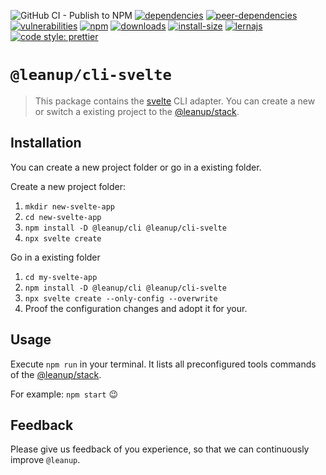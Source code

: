 ![GitHub CI - Publish to NPM](https://github.com/leanupjs/leanup/workflows/GitHub%20CI%20-%20Publish%20to%20NPM/badge.svg)
[![dependencies][dependencies]][dependencies-url]
[![peer-dependencies][peer-dependencies]][peer-dependencies-url]
[![vulnerabilities][vulnerabilities]][vulnerabilities-url]
[![npm][npm]][npm-url]
[![downloads][downloads]][downloads-url]
[![install-size][install-size]][install-size-url]
[![lernajs][lernajs]][lernajs-url]
[![code style: prettier](https://img.shields.io/badge/code_style-prettier-ff69b4.svg)](https://github.com/prettier/prettier)

[npm]: https://img.shields.io/npm/v/@leanup/cli-svelte
[npm-url]: https://www.npmjs.com/package/@leanup/cli-svelte
[dependencies]: https://status.david-dm.org/gh/leanupjs/leanup.svg?path=packages/cli/frameworks/svelte&ref=release/1.1
[dependencies-url]: https://david-dm.org/leanupjs/leanup?path=packages/cli/frameworks/svelte&ref=release/1.1
[peer-dependencies]: https://status.david-dm.org/gh/leanupjs/leanup.svg?path=packages/cli/frameworks/svelte&ref=release/1.1&type=peer
[peer-dependencies-url]: https://david-dm.org/leanupjs/leanup?path=packages/cli/frameworks/svelte&ref=release/1.1&type=peer
[vulnerabilities]: https://img.shields.io/snyk/vulnerabilities/npm/@leanup/cli-svelte
[vulnerabilities-url]: https://snyk.io/test/npm/@leanup/cli-svelte
[downloads]: https://img.shields.io/npm/dt/@leanup/cli-svelte
[downloads-url]: https://npmcharts.com/compare/@leanup/cli-svelte?minimal=true
[install-size]: https://packagephobia.now.sh/badge?p=@leanup/cli-svelte@next
[install-size-url]: https://packagephobia.now.sh/result?p=@leanup/cli-svelte@next
[lernajs]: https://img.shields.io/badge/managed%20with-lerna-blueviolet
[lernajs-url]: https://lerna.js.org

# `@leanup/cli-svelte`

> This package contains the [svelte](https://svelte.dev) CLI adapter. You can create a new or switch a existing project to the [@leanup/stack](https://www.npmjs.com/package/@leanup/stack).

## Installation

You can create a new project folder or go in a existing folder.

Create a new project folder:

1. `mkdir new-svelte-app`
2. `cd new-svelte-app`
3. `npm install -D @leanup/cli @leanup/cli-svelte`
4. `npx svelte create`

Go in a existing folder

1. `cd my-svelte-app`
2. `npm install -D @leanup/cli @leanup/cli-svelte`
3. `npx svelte create --only-config --overwrite`
4. Proof the configuration changes and adopt it for your.

## Usage

Execute `npm run` in your terminal. It lists all preconfigured tools commands of the [@leanup/stack](https://www.npmjs.com/package/@leanup/stack).

For example: `npm start` 😉

## Feedback

Please give us feedback of you experience, so that we can continuously improve `@leanup`.
